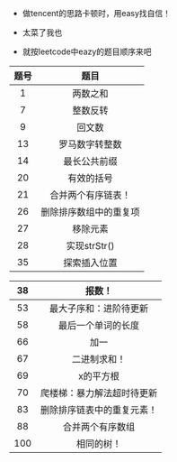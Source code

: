 - 做tencent的思路卡顿时，用easy找自信！

- 太菜了我也

- 就按leetcode中eazy的题目顺序来吧

| 题号 |          题目          |
| :--: | :--------------------: |
|  1   |        两数之和        |
|  7   |        整数反转        |
|  9   |         回文数         |
|  13  |     罗马数字转整数     |
|  14  |      最长公共前缀      |
|  20  |       有效的括号       |
|  21  |   合并两个有序链表！   |
|  26  | 删除排序数组中的重复项 |
|  27  |        移除元素        |
|  28  |      实现strStr()      |
|  35  |      探索插入位置      |

|  38  |           报数！           |
| :--: | :------------------------: |
|  53  |   最大子序和：进阶待更新   |
|  58  |     最后一个单词的长度     |
|  66  |            加一            |
|  67  |        二进制求和！        |
|  69  |         x的平方根          |
|  70  | 爬楼梯：暴力解法超时待更新 |
|  83  | 删除排序链表中的重复元素！ |
|  88  |      合并两个有序数组      |
| 100  |         相同的树！         |

